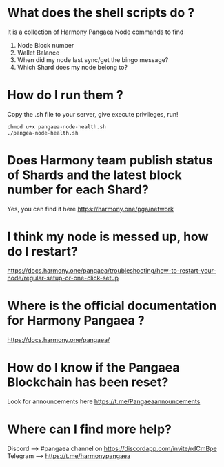 # What does the shell scripts do ?

It is a collection of Harmony Pangaea Node commands to find 
1) Node Block number
2) Wallet Balance
3) When did my node last sync/get the bingo message?
4) Which Shard does my node belong to?

# How do I run them ?
Copy the .sh file to your server, give execute privileges, run!
```
chmod u+x pangaea-node-health.sh
./pangea-node-health.sh
```

# Does Harmony team publish status of Shards and the latest block number for each Shard?
Yes, you can find it here
https://harmony.one/pga/network


# I think my node is messed up, how do I restart?
https://docs.harmony.one/pangaea/troubleshooting/how-to-restart-your-node/regular-setup-or-one-click-setup

# Where is the official documentation for Harmony Pangaea ? 
https://docs.harmony.one/pangaea/

# How do I know if the Pangaea Blockchain has been reset?
Look for announcements here https://t.me/Pangaeaannouncements

# Where can I find more help?
Discord --> #pangaea channel on https://discordapp.com/invite/rdCmBpe
Telegram --> https://t.me/harmonypangaea




